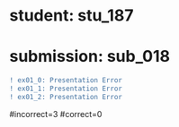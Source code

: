 # student: stu_187
# submission: sub_018

```diff
! ex01_0: Presentation Error
! ex01_1: Presentation Error
! ex01_2: Presentation Error
```
#incorrect=3
#correct=0
